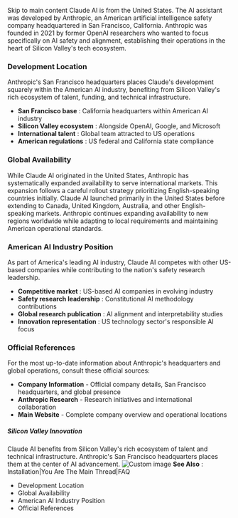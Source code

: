 Skip to main content
Claude AI is from the United States. The AI assistant was developed by Anthropic, an American artificial intelligence safety company headquartered in San Francisco, California.
Anthropic was founded in 2021 by former OpenAI researchers who wanted to focus specifically on AI safety and alignment, establishing their operations in the heart of Silicon Valley's tech ecosystem.
### Development Location​
Anthropic's San Francisco headquarters places Claude's development squarely within the American AI industry, benefiting from Silicon Valley's rich ecosystem of talent, funding, and technical infrastructure.
  * **San Francisco base** : California headquarters within American AI industry
  * **Silicon Valley ecosystem** : Alongside OpenAI, Google, and Microsoft
  * **International talent** : Global team attracted to US operations
  * **American regulations** : US federal and California state compliance


### Global Availability​
While Claude AI originated in the United States, Anthropic has systematically expanded availability to serve international markets. This expansion follows a careful rollout strategy prioritizing English-speaking countries initially.
Claude AI launched primarily in the United States before extending to Canada, United Kingdom, Australia, and other English-speaking markets. Anthropic continues expanding availability to new regions worldwide while adapting to local requirements and maintaining American operational standards.
### American AI Industry Position​
As part of America's leading AI industry, Claude AI competes with other US-based companies while contributing to the nation's safety research leadership.
  * **Competitive market** : US-based AI companies in evolving industry
  * **Safety research leadership** : Constitutional AI methodology contributions
  * **Global research publication** : AI alignment and interpretability studies
  * **Innovation representation** : US technology sector's responsible AI focus


### Official References​
For the most up-to-date information about Anthropic's headquarters and global operations, consult these official sources:
  * **Company Information** - Official company details, San Francisco headquarters, and global presence
  * **Anthropic Research** - Research initiatives and international collaboration
  * **Main Website** - Complete company overview and operational locations


##### Silicon Valley Innovation
Claude AI benefits from Silicon Valley's rich ecosystem of talent and technical infrastructure. Anthropic's San Francisco headquarters places them at the center of AI advancement.
![Custom image](https://www.claudelog.com/img/discovery/003.png)
**See Also** : Installation|You Are The Main Thread|FAQ
  * Development Location
  * Global Availability
  * American AI Industry Position
  * Official References


